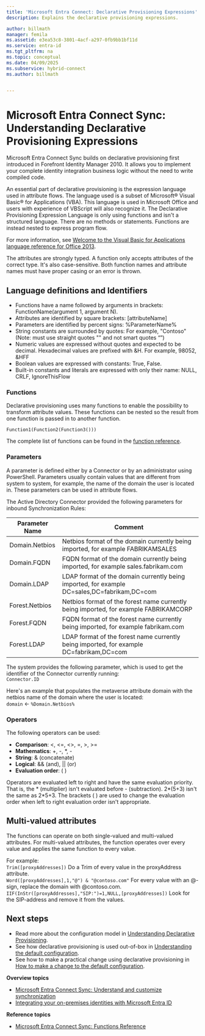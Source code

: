 ```yaml
---
title: 'Microsoft Entra Connect: Declarative Provisioning Expressions'
description: Explains the declarative provisioning expressions.

author: billmath
manager: femila
ms.assetid: e3ea53c8-3801-4acf-a297-0fb9bb1bf11d
ms.service: entra-id
ms.tgt_pltfrm: na
ms.topic: conceptual
ms.date: 04/09/2025
ms.subservice: hybrid-connect
ms.author: billmath


---
```

# Microsoft Entra Connect Sync: Understanding Declarative Provisioning Expressions
Microsoft Entra Connect Sync builds on declarative provisioning first introduced in Forefront Identity Manager 2010. It allows you to implement your complete identity integration business logic without the need to write compiled code.

An essential part of declarative provisioning is the expression language used in attribute flows. The language used is a subset of Microsoft® Visual Basic® for Applications (VBA). This language is used in Microsoft Office and users with experience of VBScript will also recognize it. The Declarative Provisioning Expression Language is only using functions and isn't a structured language. There are no methods or statements. Functions are instead nested to express program flow.

For more information, see [Welcome to the Visual Basic for Applications language reference for Office 2013](/office/vba/api/overview/language-reference).

The attributes are strongly typed. A function only accepts attributes of the correct type. It's also case-sensitive. Both function names and attribute names must have proper casing or an error is thrown.

## Language definitions and Identifiers
* Functions have a name followed by arguments in brackets: FunctionName(argument 1, argument N).
* Attributes are identified by square brackets: [attributeName]
* Parameters are identified by percent signs: %ParameterName%
* String constants are surrounded by quotes: For example, "Contoso" (Note: must use straight quotes "" and not smart quotes “”)
* Numeric values are expressed without quotes and expected to be decimal. Hexadecimal values are prefixed with &H. For example, 98052, &HFF
* Boolean values are expressed with constants: True, False.
* Built-in constants and literals are expressed with only their name: NULL, CRLF, IgnoreThisFlow

### Functions
Declarative provisioning uses many functions to enable the possibility to transform attribute values. These functions can be nested so the result from one function is passed in to another function.

`Function1(Function2(Function3()))`

The complete list of functions can be found in the [function reference](reference-connect-sync-functions-reference.md).

### Parameters
A parameter is defined either by a Connector or by an administrator using PowerShell. Parameters usually contain values that are different from system to system, for example, the name of the domain the user is located in. These parameters can be used in attribute flows.

The Active Directory Connector provided the following parameters for inbound Synchronization Rules:

| Parameter Name | Comment |
| --- | --- |
| Domain.Netbios |Netbios format of the domain currently being imported, for example FABRIKAMSALES |
| Domain.FQDN |FQDN format of the domain currently being imported, for example sales.fabrikam.com |
| Domain.LDAP |LDAP format of the domain currently being imported, for example DC=sales,DC=fabrikam,DC=com |
| Forest.Netbios |Netbios format of the forest name currently being imported, for example FABRIKAMCORP |
| Forest.FQDN |FQDN format of the forest name currently being imported, for example fabrikam.com |
| Forest.LDAP |LDAP format of the forest name currently being imported, for example DC=fabrikam,DC=com |

The system provides the following parameter, which is used to get the identifier of the Connector currently running:  
`Connector.ID`

Here's an example that populates the metaverse attribute domain with the netbios name of the domain where the user is located:  
`domain` <- `%Domain.Netbios%`

### Operators
The following operators can be used:

* **Comparison**: <, <=, <>, =, >, >=
* **Mathematics**: +, -, \*, -
* **String**: & (concatenate)
* **Logical**: && (and), || (or)
* **Evaluation order**: ( )

Operators are evaluated left to right and have the same evaluation priority. That is, the \* (multiplier) isn't evaluated before - (subtraction). 2\*(5+3) isn't the same as 2\*5+3. The brackets ( ) are used to change the evaluation order when left to right evaluation order isn't appropriate.

## Multi-valued attributes
The functions can operate on both single-valued and multi-valued attributes. For multi-valued attributes, the function operates over every value and applies the same function to every value.

For example:  
`Trim([proxyAddresses])` Do a Trim of every value in the proxyAddress attribute.  
`Word([proxyAddresses],1,"@") & "@contoso.com"` For every value with an @-sign, replace the domain with @contoso.com.  
`IIF(InStr([proxyAddresses],"SIP:")=1,NULL,[proxyAddresses])` Look for the SIP-address and remove it from the values.

## Next steps
* Read more about the configuration model in [Understanding Declarative Provisioning](concept-azure-ad-connect-sync-declarative-provisioning.md).
* See how declarative provisioning is used out-of-box in [Understanding the default configuration](concept-azure-ad-connect-sync-default-configuration.md).
* See how to make a practical change using declarative provisioning in [How to make a change to the default configuration](how-to-connect-sync-change-the-configuration.md).

**Overview topics**

* [Microsoft Entra Connect Sync: Understand and customize synchronization](how-to-connect-sync-whatis.md)
* [Integrating your on-premises identities with Microsoft Entra ID](../whatis-hybrid-identity.md)

**Reference topics**

* [Microsoft Entra Connect Sync: Functions Reference](reference-connect-sync-functions-reference.md)
